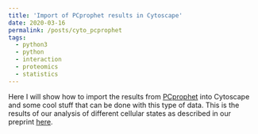```yaml
---
title: 'Import of PCprophet results in Cytoscape'
date: 2020-03-16
permalink: /posts/cyto_pcprophet
tags:
  - python3
  - python
  - interaction
  - proteomics
  - statistics
---
```


Here I will show how to import the results from [PCprophet](https://github.com/anfoss/PCprophet) into Cytoscape and some cool stuff that can be done with this type of data.
This is the results of our analysis of different cellular states as described in our preprint [here](biorvix...).
